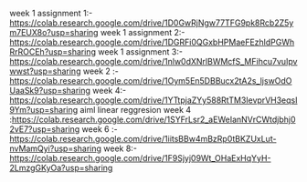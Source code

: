 week 1 assignment 1:-https://colab.research.google.com/drive/1D0GwRjNgw77TFG9pk8Rcb2Z5ym7EUX8o?usp=sharing
week 1 assignment 2:-https://colab.research.google.com/drive/1DGRFi0QGxbHPMaeFEzhldPGWhRrROCEh?usp=sharing
week 1 assignment 3:-https://colab.research.google.com/drive/1nlw0dXNrlBWMcfS_MFihcu7vuIpvwwst?usp=sharing
week 2 :-https://colab.research.google.com/drive/1Oym5En5DBBucx2tA2s_ljswOdOUaaSk9?usp=sharing
week 4:-https://colab.research.google.com/drive/1YTtpjaZYy588RtTM3IevprVH3eqsI9Ym?usp=sharing
aiml linear reggresion week 4 :https://colab.research.google.com/drive/1SYFrLsr2_aEWeIanNVrCWtdjbhj02vE7?usp=sharing
week 6 :-https://colab.research.google.com/drive/1iitsBBw4mBzRp0tBKZUxLut-nvMamQyi?usp=sharing
week 8:-https://colab.research.google.com/drive/1F9Sjyj09Wt_OHaExHqYyH-2LmzgGKyOa?usp=sharing
